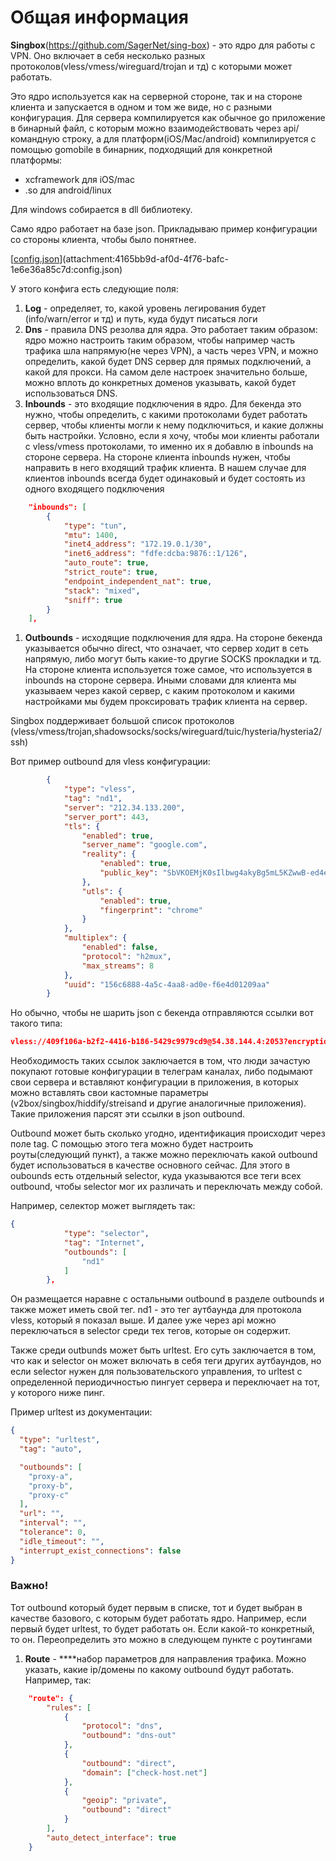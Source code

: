 # Общая информация

**Singbox**(https://github.com/SagerNet/sing-box) - это ядро для работы с VPN. Оно включает в себя несколько разных протоколов(vless/vmess/wireguard/trojan и тд) с которыми может работать.

Это ядро используется как на серверной стороне, так и на стороне клиента и запускается в одном и том же виде, но с разными конфигурация. Для сервера компилируется как обычное go приложение в бинарный файл, с которым можно взаимодействовать через api/командную строку, а для платформ(iOS/Mac/android) компилируется с помощью gomobile в бинарник, подходящий для конкретной платформы:

- xcframework для iOS/mac
- .so для android/linux

Для windows собирается в dll библиотеку.

Само ядро работает на базе json. Прикладываю пример конфигурации со стороны клиента, чтобы было понятнее.

[[config.json](attachment:4165bb9d-af0d-4f76-bafc-1e6e36a85c7d:config.json)](attachment:4165bb9d-af0d-4f76-bafc-1e6e36a85c7d:config.json)

У этого конфига есть следующие поля:

1. **Log** - определяет, то, какой уровень легирования будет (info/warn/error и тд) и путь, куда будут писаться логи
2. **Dns** - правила DNS резолва для ядра. Это работает таким образом: ядро можно настроить таким образом, чтобы например часть трафика шла напрямую(не через VPN), а часть через VPN, и можно определить, какой будет DNS сервер для прямых подключений, а какой для прокси. На самом деле настроек значительно больше, можно вплоть до конкретных доменов указывать, какой будет использоваться DNS.
3. **Inbounds** - это входящие подключения в ядро. Для бекенда это нужно, чтобы определить, с какими протоколами будет работать сервер, чтобы клиенты могли к нему подключиться, и какие должны быть настройки. Условно, если я хочу, чтобы мои клиенты работали с vless/vmess протоколами, то именно их я добавлю в inbounds на стороне сервера. На стороне клиента inbounds нужен, чтобы направить в него входящий трафик клиента.  В нашем случае для клиентов inbounds всегда будет одинаковый и будет состоять из одного входящего подключения

 

```json
    "inbounds": [
        {
            "type": "tun",
            "mtu": 1400,
            "inet4_address": "172.19.0.1/30",
            "inet6_address": "fdfe:dcba:9876::1/126",
            "auto_route": true,
            "strict_route": true,
            "endpoint_independent_nat": true,
            "stack": "mixed",
            "sniff": true
        }
    ],
```

1. **Outbounds** - исходящие подключения для ядра. На стороне бекенда указывается обычно direct, что означает, что сервер ходит в сеть напрямую, либо могут быть какие-то другие SOCKS прокладки и тд. На стороне клиента используется тоже самое, что используется в inbounds на стороне сервера. Иными словами для клиента мы указываем через какой сервер, с каким протоколом и какими настройками мы будем проксировать трафик клиента на сервер.

Singbox поддерживает большой список протоколов (vless/vmess/trojan,shadowsocks/socks/wireguard/tuic/hysteria/hysteria2/ssh)

Вот пример outbound для vless конфигурации:

```json
        {
            "type": "vless",
            "tag": "nd1",
            "server": "212.34.133.200",
            "server_port": 443,
            "tls": {
                "enabled": true,
                "server_name": "google.com",
                "reality": {
                    "enabled": true,
                    "public_key": "SbVKOEMjK0sIlbwg4akyBg5mL5KZwwB-ed4eEE7YnRc"
                },
                "utls": {
                    "enabled": true,
                    "fingerprint": "chrome"
                }
            },
            "multiplex": {
                "enabled": false,
                "protocol": "h2mux",
                "max_streams": 8
            },
            "uuid": "156c6888-4a5c-4aa8-ad0e-f6e4d01209aa"
        }
```

Но обычно, чтобы не шарить json с бекенда отправляются ссылки вот такого типа:

```json
vless://409f106a-b2f2-4416-b186-5429c9979cd9@54.38.144.4:2053?encryption=none&flow=&fp=chrome&pbk=SbVKOEMjK0sIlbwg4akyBg5mL5KZwwB-ed4eEE7YnRc&security=reality&serviceName=xyz&sid=&sni=discordapp.com&type=grpc#رایگان | REALITY | @EliV2ray | FR🇫🇷 | 0️⃣1️⃣
```

Необходимость таких ссылок заключается в том, что люди зачастую покупают готовые конфигурации в телеграм каналах, либо подымают свои сервера и вставляют конфигурации в приложения, в которых можно вставлять свои кастомные параметры (v2box/singbox/hiddify/streisand и другие аналогичные приложения). Такие приложения парсят эти ссылки в json outbound.

Outbound может быть сколько угодно, идентификация происходит через поле tag. С помощью этого тега можно будет настроить роуты(следующий пункт), а также можно переключать какой outbound будет использоваться в качестве основного сейчас. Для этого в oubounds есть отдельный selector, куда указываются все теги всех outbound, чтобы selector мог их различать и переключать между собой.

Например, селектор может выглядеть так:

 

```json
{
            "type": "selector",
            "tag": "Internet",
            "outbounds": [
                "nd1"
            ]
        },
```

Он размещается наравне с остальными outbound в разделе outbounds и также может иметь свой тег. nd1 - это тег аутбаунда для протокола vless, который я показал выше. И далее уже через api можно переключаться в selector среди тех тегов, которые он содержит.

Также среди outbunds может быть urltest. Его суть заключается в том, что как и selector он может включать в себя теги других аутбаундов, но если selector нужен для пользовательского управления, то urltest с определенной периодичностью пингует сервера и переключает на тот, у которого ниже пинг.

Пример urltest из документации:

```json
{
  "type": "urltest",
  "tag": "auto",

  "outbounds": [
    "proxy-a",
    "proxy-b",
    "proxy-c"
  ],
  "url": "",
  "interval": "",
  "tolerance": 0,
  "idle_timeout": "",
  "interrupt_exist_connections": false
}
```

### Важно!

Тот outbound который будет первым в списке, тот и будет выбран в качестве базового, с которым будет работать ядро. Например, если первый будет urltest, то будет работать он. Если какой-то конкретный, то он. Переопределить  это можно в следующем пункте с роутингами

1. **Route** - ****набор параметров для направления трафика. Можно указать, какие ip/домены по какому outbound будут работать. Например, так:

```json
    "route": {
        "rules": [
            {
                "protocol": "dns",
                "outbound": "dns-out"
            },
            {
                "outbound": "direct",
                "domain": ["check-host.net"]
            },
            {
                "geoip": "private",
                "outbound": "direct"
            }
        ],
        "auto_detect_interface": true
    }
```